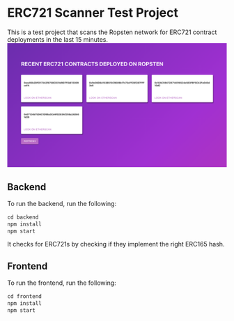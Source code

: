 # ERC721 Scanner Test Project
This is a test project that scans the Ropsten network for ERC721 contract deployments 
in the last 15 minutes. 
![scanner screenshot](./screenshot.png)

## Backend
To run the backend, run the following:
```
cd backend
npm install
npm start
```
It checks for ERC721s by checking if they implement the right ERC165 hash.

## Frontend
To run the frontend, run the following:
```
cd frontend
npm install
npm start
```